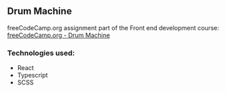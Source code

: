 ## Drum Machine

freeCodeCamp.org assignment part of the Front end development course:
[freeCodeCamp.org - Drum Machine](https://www.freecodecamp.org/learn/front-end-libraries/front-end-libraries-projects/build-a-drum-machine)

### Technologies used:

- React
- Typescript
- SCSS
